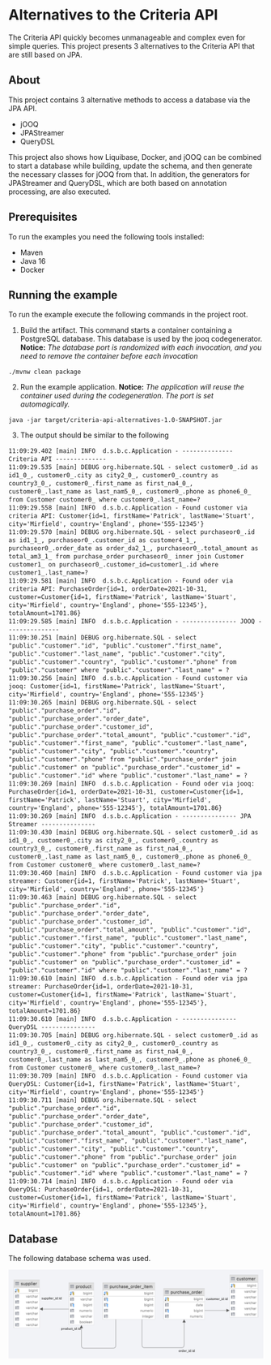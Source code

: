 # Alternatives to the Criteria API
The Criteria API quickly becomes unmanageable and complex even for simple queries. This project presents 3 alternatives to the Criteria API that are still based on JPA.

## About

This project contains 3 alternative methods to access a database via the JPA API.

- jOOQ
- JPAStreamer
- QueryDSL

This project also shows how Liquibase, Docker, and jOOQ can be combined to start a database while building, update the schema, and then generate the necessary classes for jOOQ from that. In addition, the generators for JPAStreamer and QueryDSL, which are both based on annotation processing, are also executed.

## Prerequisites

To run the examples you need the following tools installed:

- Maven
- Java 16
- Docker


## Running the example

To run the example execute the following commands in the project root.
1. Build the artifact. This command starts a container containing a PostgreSQL database. This database is used by the jooq codegenerator. __Notice:__ _The database port is randomized with each invocation, and you need to remove the container before each invocation_
```shell
./mvnw clean package
```
2. Run the example application. __Notice:__ _The application will reuse the container used during the codegeneration. The port is set automagically._
```shell
java -jar target/criteria-api-alternatives-1.0-SNAPSHOT.jar 
``` 
3. The output should be similar to the following 
```
11:09:29.402 [main] INFO  d.s.b.c.Application - -------------- Criteria API --------------
11:09:29.535 [main] DEBUG org.hibernate.SQL - select customer0_.id as id1_0_, customer0_.city as city2_0_, customer0_.country as country3_0_, customer0_.first_name as first_na4_0_, customer0_.last_name as last_nam5_0_, customer0_.phone as phone6_0_ from Customer customer0_ where customer0_.last_name=?
11:09:29.558 [main] INFO  d.s.b.c.Application - Found customer via criteria API: Customer{id=1, firstName='Patrick', lastName='Stuart', city='Mirfield', country='England', phone='555-12345'}
11:09:29.570 [main] DEBUG org.hibernate.SQL - select purchaseor0_.id as id1_1_, purchaseor0_.customer_id as customer4_1_, purchaseor0_.order_date as order_da2_1_, purchaseor0_.total_amount as total_am3_1_ from purchase_order purchaseor0_ inner join Customer customer1_ on purchaseor0_.customer_id=customer1_.id where customer1_.last_name=?
11:09:29.581 [main] INFO  d.s.b.c.Application - Found oder via criteria API: PurchaseOrder{id=1, orderDate=2021-10-31, customer=Customer{id=1, firstName='Patrick', lastName='Stuart', city='Mirfield', country='England', phone='555-12345'}, totalAmount=1701.86}
11:09:29.585 [main] INFO  d.s.b.c.Application - --------------- JOOQ ---------------
11:09:30.251 [main] DEBUG org.hibernate.SQL - select "public"."customer"."id", "public"."customer"."first_name", "public"."customer"."last_name", "public"."customer"."city", "public"."customer"."country", "public"."customer"."phone" from "public"."customer" where "public"."customer"."last_name" = ?
11:09:30.256 [main] INFO  d.s.b.c.Application - Found customer via jooq: Customer{id=1, firstName='Patrick', lastName='Stuart', city='Mirfield', country='England', phone='555-12345'}
11:09:30.265 [main] DEBUG org.hibernate.SQL - select "public"."purchase_order"."id", "public"."purchase_order"."order_date", "public"."purchase_order"."customer_id", "public"."purchase_order"."total_amount", "public"."customer"."id", "public"."customer"."first_name", "public"."customer"."last_name", "public"."customer"."city", "public"."customer"."country", "public"."customer"."phone" from "public"."purchase_order" join "public"."customer" on "public"."purchase_order"."customer_id" = "public"."customer"."id" where "public"."customer"."last_name" = ?
11:09:30.269 [main] INFO  d.s.b.c.Application - Found oder via jooq: PurchaseOrder{id=1, orderDate=2021-10-31, customer=Customer{id=1, firstName='Patrick', lastName='Stuart', city='Mirfield', country='England', phone='555-12345'}, totalAmount=1701.86}
11:09:30.269 [main] INFO  d.s.b.c.Application - --------------- JPA Streamer ---------------
11:09:30.430 [main] DEBUG org.hibernate.SQL - select customer0_.id as id1_0_, customer0_.city as city2_0_, customer0_.country as country3_0_, customer0_.first_name as first_na4_0_, customer0_.last_name as last_nam5_0_, customer0_.phone as phone6_0_ from Customer customer0_ where customer0_.last_name=?
11:09:30.460 [main] INFO  d.s.b.c.Application - Found customer via jpa streamer: Customer{id=1, firstName='Patrick', lastName='Stuart', city='Mirfield', country='England', phone='555-12345'}
11:09:30.463 [main] DEBUG org.hibernate.SQL - select "public"."purchase_order"."id", "public"."purchase_order"."order_date", "public"."purchase_order"."customer_id", "public"."purchase_order"."total_amount", "public"."customer"."id", "public"."customer"."first_name", "public"."customer"."last_name", "public"."customer"."city", "public"."customer"."country", "public"."customer"."phone" from "public"."purchase_order" join "public"."customer" on "public"."purchase_order"."customer_id" = "public"."customer"."id" where "public"."customer"."last_name" = ?
11:09:30.610 [main] INFO  d.s.b.c.Application - Found oder via jpa streamer: PurchaseOrder{id=1, orderDate=2021-10-31, customer=Customer{id=1, firstName='Patrick', lastName='Stuart', city='Mirfield', country='England', phone='555-12345'}, totalAmount=1701.86}
11:09:30.610 [main] INFO  d.s.b.c.Application - --------------- QueryDSL ---------------
11:09:30.705 [main] DEBUG org.hibernate.SQL - select customer0_.id as id1_0_, customer0_.city as city2_0_, customer0_.country as country3_0_, customer0_.first_name as first_na4_0_, customer0_.last_name as last_nam5_0_, customer0_.phone as phone6_0_ from Customer customer0_ where customer0_.last_name=?
11:09:30.709 [main] INFO  d.s.b.c.Application - Found customer via QueryDSL: Customer{id=1, firstName='Patrick', lastName='Stuart', city='Mirfield', country='England', phone='555-12345'}
11:09:30.711 [main] DEBUG org.hibernate.SQL - select "public"."purchase_order"."id", "public"."purchase_order"."order_date", "public"."purchase_order"."customer_id", "public"."purchase_order"."total_amount", "public"."customer"."id", "public"."customer"."first_name", "public"."customer"."last_name", "public"."customer"."city", "public"."customer"."country", "public"."customer"."phone" from "public"."purchase_order" join "public"."customer" on "public"."purchase_order"."customer_id" = "public"."customer"."id" where "public"."customer"."last_name" = ?
11:09:30.714 [main] INFO  d.s.b.c.Application - Found oder via QueryDSL: PurchaseOrder{id=1, orderDate=2021-10-31, customer=Customer{id=1, firstName='Patrick', lastName='Stuart', city='Mirfield', country='England', phone='555-12345'}, totalAmount=1701.86}

```

## Database

The following database schema was used. 

![Database diagram](database.png "The used database")